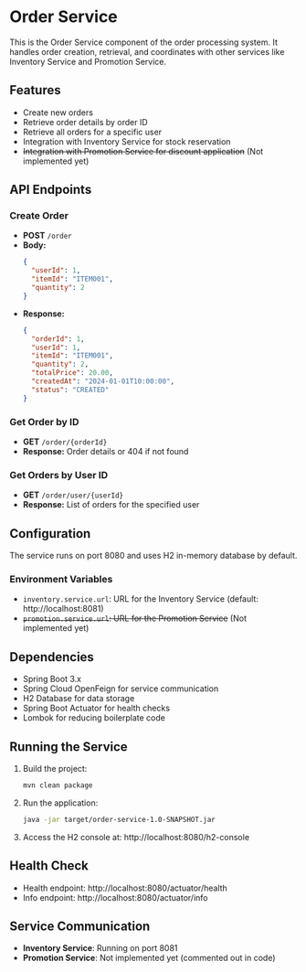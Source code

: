# Order Service

This is the Order Service component of the order processing system. It handles order creation, retrieval, and coordinates with other services like Inventory Service and Promotion Service.

## Features

- Create new orders
- Retrieve order details by order ID
- Retrieve all orders for a specific user
- Integration with Inventory Service for stock reservation
- ~~Integration with Promotion Service for discount application~~ (Not implemented yet)

## API Endpoints

### Create Order
- **POST** `/order`
- **Body:**
  ```json
  {
    "userId": 1,
    "itemId": "ITEM001",
    "quantity": 2
  }
  ```
- **Response:**
  ```json
  {
    "orderId": 1,
    "userId": 1,
    "itemId": "ITEM001",
    "quantity": 2,
    "totalPrice": 20.00,
    "createdAt": "2024-01-01T10:00:00",
    "status": "CREATED"
  }
  ```

### Get Order by ID
- **GET** `/order/{orderId}`
- **Response:** Order details or 404 if not found

### Get Orders by User ID
- **GET** `/order/user/{userId}`
- **Response:** List of orders for the specified user

## Configuration

The service runs on port 8080 and uses H2 in-memory database by default.

### Environment Variables
- `inventory.service.url`: URL for the Inventory Service (default: http://localhost:8081)
- ~~`promotion.service.url`: URL for the Promotion Service~~ (Not implemented yet)

## Dependencies

- Spring Boot 3.x
- Spring Cloud OpenFeign for service communication
- H2 Database for data storage
- Spring Boot Actuator for health checks
- Lombok for reducing boilerplate code

## Running the Service

1. Build the project:
   ```bash
   mvn clean package
   ```

2. Run the application:
   ```bash
   java -jar target/order-service-1.0-SNAPSHOT.jar
   ```

3. Access the H2 console at: http://localhost:8080/h2-console

## Health Check

- Health endpoint: http://localhost:8080/actuator/health
- Info endpoint: http://localhost:8080/actuator/info

## Service Communication

- **Inventory Service**: Running on port 8081
- **Promotion Service**: Not implemented yet (commented out in code)
